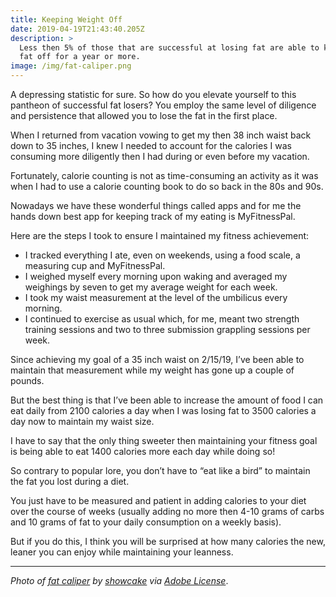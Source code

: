 ```yaml
---
title: Keeping Weight Off
date: 2019-04-19T21:43:40.205Z
description: >
  Less then 5% of those that are successful at losing fat are able to keep the
  fat off for a year or more. 
image: /img/fat-caliper.png
---
```

A depressing statistic for sure. So how do you elevate yourself to this pantheon of successful fat losers? You employ the same level of diligence and persistence that allowed you to lose the fat in the first place.

When I returned from vacation vowing to get my then 38 inch waist back down to 35 inches, I knew I needed to account for the calories I was consuming more diligently then I had during or even before my vacation. 

Fortunately, calorie counting is not as time-consuming an activity as it was when I had to use a calorie counting book to do so back in the 80s and 90s. 

Nowadays we have these wonderful things called apps and for me the hands down best app for keeping track of my eating is MyFitnessPal.

Here are the steps I took to ensure I maintained my fitness achievement:

* I tracked everything I ate, even on weekends, using a food scale, a measuring cup and MyFitnessPal.
* I weighed myself every morning upon waking and averaged my weighings by seven to get my average weight for each week.
* I took my waist measurement at the level of the umbilicus every morning.
* I continued to exercise as usual which, for me, meant two strength training sessions and two to three submission grappling sessions per week.

Since achieving my goal of a 35 inch waist on 2/15/19, I’ve been able to maintain that measurement while my weight has gone up a couple of pounds. 

But the best thing is that I’ve been able to increase the amount of food I can eat daily from 2100 calories a day when I was losing fat to 3500 calories a day now to maintain my waist size.

I have to say that the only thing sweeter then maintaining your fitness goal is being able to eat 1400 calories more each day while doing so! 

So contrary to popular lore, you don’t have to “eat like a bird” to maintain the fat you lost during a diet. 

You just have to be measured and patient in adding calories to your diet over the course of weeks (usually adding no more then 4-10 grams of carbs and 10 grams of fat to your daily consumption on a weekly basis). 

But if you do this, I think you will be surprised at how many calories the new, leaner you can enjoy while maintaining your leanness.

<hr>
<p class="smaller"><em>Photo of <a href="https://stock.adobe.com/images/man-is-measuring-his-body-fat-with-calipers-healthy-lifestyle-and-body-care-concept/186702110" target="blank">fat caliper</a> by <a href="https://stock.adobe.com/contributor/203731818/showcake?load_type=author&prev_url=detail" target="blank">showcake</a> via <a href="https://stock.adobe.com/license-terms" target="blank">Adobe License</a></em>. 
